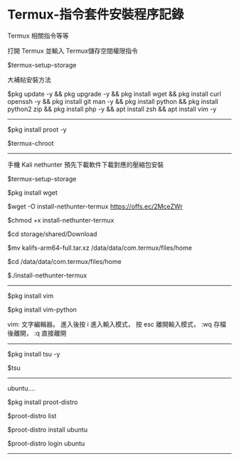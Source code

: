 # Termux-指令套件安裝程序記錄
Termux 相關指令等等

打開 Termux 並輸入
Termux儲存空間權限指令

$termux-setup-storage 

大補帖安裝方法

$pkg update -y && pkg upgrade -y && pkg install wget && pkg install curl openssh -y && pkg install git man -y && pkg install python && pkg install python2 zip && pkg install php -y && apt install zsh && apt install vim -y

---------------

$pkg install proot -y

$termux-chroot


-----------------

手機 Kali nethunter
預先下載軟件下載對應的壓縮包安裝

$termux-setup-storage

$pkg install wget

$wget -O install-nethunter-termux https://offs.ec/2MceZWr

$chmod +x install-nethunter-termux

$cd storage/shared/Download

$mv kalifs-arm64-full.tar.xz /data/data/com.termux/files/home

$cd /data/data/com.termux/files/home

$./install-nethunter-termux

--------------

$pkg install vim

$pkg install vim-python

vim:
文字編輯器。
進入後按 i 進入輸入模式，
按 esc 離開輸入模式，
:wq 存檔後離開，
:q 直接離開

---------

$pkg install tsu -y

$tsu

--------------
ubuntu....

$pkg install proot-distro

$proot-distro list

$proot-distro install ubuntu

$proot-distro login ubuntu

------------




